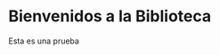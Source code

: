 # Bienvenidos a la Biblioteca

Esta es una prueba

<!-- * [PostgreSQL](https://)
* [Zabbix](Zabbix)
* [Osticket](https://)
* [Glpi](https://)
* [Odoo](https://)
* [Asterisk](TelefoniaIP/Asterisk/index.md) -->
